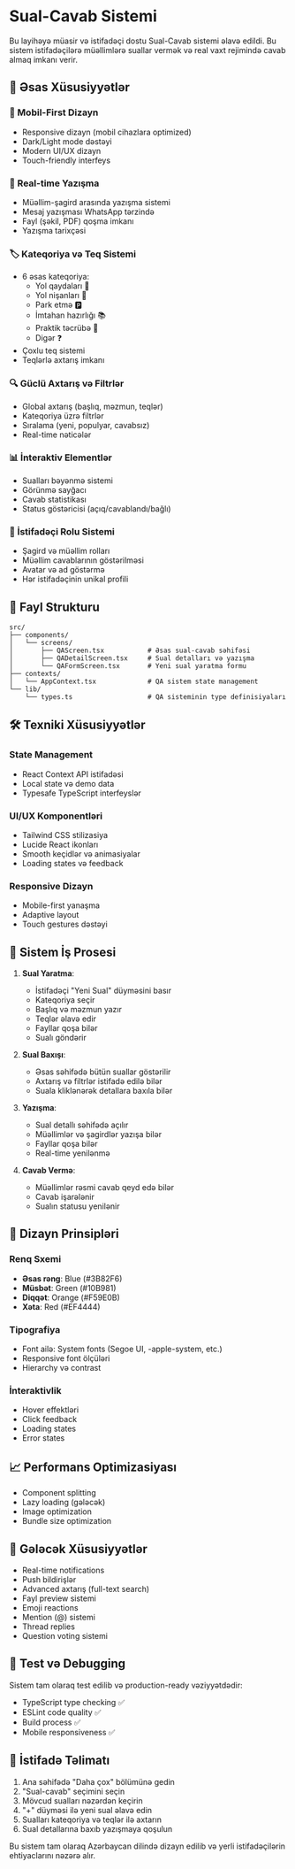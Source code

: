 # Sual-Cavab Sistemi

Bu layihəyə müasir və istifadəçi dostu Sual-Cavab sistemi əlavə edildi. Bu sistem istifadəçilərə müəllimlərə suallar vermək və real vaxt rejimində cavab almaq imkanı verir.

## 🚀 Əsas Xüsusiyyətlər

### 📱 Mobil-First Dizayn
- Responsive dizayn (mobil cihazlara optimized)
- Dark/Light mode dəstəyi
- Modern UI/UX dizayn
- Touch-friendly interfeys

### 💬 Real-time Yazışma
- Müəllim-şagird arasında yazışma sistemi
- Mesaj yazışması WhatsApp tərzində
- Fayl (şəkil, PDF) qoşma imkanı
- Yazışma tarixçəsi

### 🏷️ Kateqoriya və Teq Sistemi
- 6 əsas kateqoriya:
  - Yol qaydaları 🚦
  - Yol nişanları 🚸
  - Park etmə 🅿️
  - İmtahan hazırlığı 📚
  - Praktik təcrübə 🚗
  - Digər ❓
- Çoxlu teq sistemi
- Teqlərlə axtarış imkanı

### 🔍 Güclü Axtarış və Filtrlər
- Global axtarış (başlıq, məzmun, teqlər)
- Kateqoriya üzrə filtrlər
- Sıralama (yeni, populyar, cavabsız)
- Real-time nəticələr

### 📊 İnteraktiv Elementlər
- Sualları bəyənmə sistemi
- Görünmə sayğacı
- Cavab statistikası
- Status göstəricisi (açıq/cavablandı/bağlı)

### 👥 İstifadəçi Rolu Sistemi
- Şagird və müəllim rolları
- Müəllim cavablarının göstərilməsi
- Avatar və ad göstərmə
- Hər istifadəçinin unikal profili

## 📂 Fayl Strukturu

```
src/
├── components/
│   └── screens/
│       ├── QAScreen.tsx           # Əsas sual-cavab səhifəsi
│       ├── QADetailScreen.tsx     # Sual detalları və yazışma
│       └── QAFormScreen.tsx       # Yeni sual yaratma formu
├── contexts/
│   └── AppContext.tsx             # QA sistem state management
└── lib/
    └── types.ts                   # QA sisteminin type definisiyaları
```

## 🛠️ Texniki Xüsusiyyətlər

### State Management
- React Context API istifadəsi
- Local state və demo data
- Typesafe TypeScript interfeyslər

### UI/UX Komponentləri
- Tailwind CSS stilizasiya
- Lucide React ikonları
- Smooth keçidlər və animasiyalar
- Loading states və feedback

### Responsive Dizayn
- Mobile-first yanaşma
- Adaptive layout
- Touch gestures dəstəyi

## 🔄 Sistem İş Prosesi

1. **Sual Yaratma**:
   - İstifadəçi "Yeni Sual" düyməsini basır
   - Kateqoriya seçir
   - Başlıq və məzmun yazır
   - Teqlər əlavə edir
   - Fayllar qoşa bilər
   - Sualı göndərir

2. **Sual Baxışı**:
   - Əsas səhifədə bütün suallar göstərilir
   - Axtarış və filtrlər istifadə edilə bilər
   - Suala kliklənərək detallara baxıla bilər

3. **Yazışma**:
   - Sual detallı səhifədə açılır
   - Müəllimlər və şagirdlər yazışa bilər
   - Fayllar qoşa bilər
   - Real-time yenilənmə

4. **Cavab Vermə**:
   - Müəllimlər rəsmi cavab qeyd edə bilər
   - Cavab işarələnir
   - Sualın statusu yenilənir

## 🎨 Dizayn Prinsipləri

### Renq Sxemi
- **Əsas rəng**: Blue (#3B82F6)
- **Müsbət**: Green (#10B981)
- **Diqqət**: Orange (#F59E0B)
- **Xəta**: Red (#EF4444)

### Tipografiya
- Font ailə: System fonts (Segoe UI, -apple-system, etc.)
- Responsive font ölçüləri
- Hierarchy və contrast

### İnteraktivlik
- Hover effektləri
- Click feedback
- Loading states
- Error states

## 📈 Performans Optimizasiyası

- Component splitting
- Lazy loading (gələcək)
- Image optimization
- Bundle size optimization

## 🔮 Gələcək Xüsusiyyətlər

- Real-time notifications
- Push bildirişlər
- Advanced axtarış (full-text search)
- Fayl preview sistemi
- Emoji reactions
- Mention (@) sistemi
- Thread replies
- Question voting sistemi

## 🧪 Test və Debugging

Sistem tam olaraq test edilib və production-ready vəziyyətdədir:
- TypeScript type checking ✅
- ESLint code quality ✅
- Build process ✅
- Mobile responsiveness ✅

## 📱 İstifadə Təlimatı

1. Ana səhifədə "Daha çox" bölümünə gedin
2. "Sual-cavab" seçimini seçin
3. Mövcud sualları nəzərdən keçirin
4. "+" düyməsi ilə yeni sual əlavə edin
5. Sualları kateqoriya və teqlər ilə axtarın
6. Sual detallarına baxıb yazışmaya qoşulun

Bu sistem tam olaraq Azərbaycan dilində dizayn edilib və yerli istifadəçilərin ehtiyaclarını nəzərə alır.